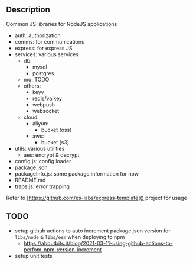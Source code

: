 ## Description

Common JS libraries for NodeJS applications

- auth: authorization
- comms:  for communications
- express: for express JS
- services: various services
  - db:
    - mysql
    - postgres
  - mq: TODO
  - others:
    - keyv
    - redis/valkey
    - webpush
    - websocket
  - cloud:
    - aliyun:
      - bucket (oss)
    - aws:
      - bucket (s3)
- utils: various utilities
  - aes: encrypt & decrypt
- config.js: config loader
- package.json
- packageInfo.js: some package information for now
- README.md
- traps.js: error trapping

Refer to [https://github.com/es-labs/express-template]() project for usage

## TODO

- setup github actions to auto increment package json version for `libs/node` & `libs/esm` when deploying to npm
  - https://aboutbits.it/blog/2021-03-11-using-github-actions-to-perfom-npm-version-increment
- setup unit tests
